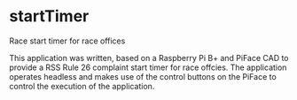 # startTimer

Race start timer for race offices

This application was written, based on a Raspberry Pi B+ and PiFace CAD to provide a RSS Rule 26 complaint start timer for race offcies. The application operates headless and makes use of the control buttons on the PiFace to control the execution of the application.
